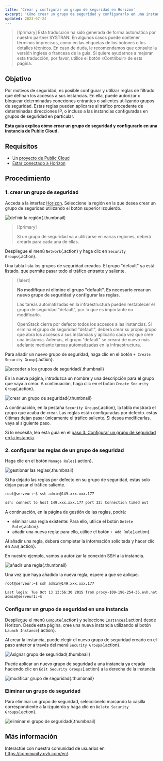```yaml
---
title: 'Crear y configurar un grupo de seguridad en Horizon'
excerpt: 'Cómo crear un grupo de seguridad y configurarlo en una instancia de Public Cloud'
updated: 2023-07-24
---
```


> [!primary]
> Esta traducción ha sido generada de forma automática por nuestro partner SYSTRAN. En algunos casos puede contener términos imprecisos, como en las etiquetas de los botones o los detalles técnicos. En caso de duda, le recomendamos que consulte la versión inglesa o francesa de la guía. Si quiere ayudarnos a mejorar esta traducción, por favor, utilice el botón «Contribuir» de esta página.
>

## Objetivo

Por motivos de seguridad, es posible configurar y utilizar reglas de filtrado que definan los accesos a sus instancias. En ella, puede autorizar o bloquear determinadas conexiones entrantes o salientes utilizando grupos de seguridad. Estas reglas pueden aplicarse al tráfico procedente de determinadas direcciones IP, o incluso a las instancias configuradas en grupos de seguridad en particular.

**Esta guía explica cómo crear un grupo de seguridad y configurarlo en una instancia de Public Cloud.**

## Requisitos

- Un [proyecto de Public Cloud](https://www.ovhcloud.com/es-es/public-cloud/)
- [Estar conectado a Horizon](create_and_delete_a_user1.)

## Procedimiento

### 1\. crear un grupo de seguridad

Acceda a la interfaz [Horizon](create_and_delete_a_user1.). Seleccione la región en la que desea crear un grupo de seguridad utilizando el botón superior izquierdo.

![definir la región](security-group0.png){.thumbnail}

> [!primary]
>
> Si un grupo de seguridad va a utilizarse en varias regiones, deberá crearlo para cada una de ellas.
>

Despliegue el menú `Network`{.action} y haga clic en `Security Groups`{.action}.

Una tabla lista los grupos de seguridad creados. El grupo "default" ya está listado. que permite pasar todo el tráfico entrante y saliente.

> [!alert]
>
> **No modifique ni elimine el grupo "default". Es necesario crear un nuevo grupo de seguridad y configurar las reglas.**
>
> Las tareas automatizadas en la infraestructura pueden restablecer el grupo de seguridad "default", por lo que es importante no modificarlo.
>
> OpenStack cierra por defecto todos los accesos a las instancias. Si elimina el grupo de seguridad "default", deberá crear su propio grupo que abra los accesos a sus instancias y aplicarlo cada vez que cree una instancia. Además, el grupo "default" se creará de nuevo más adelante mediante tareas automatizadas en la infraestructura.
>

Para añadir un nuevo grupo de seguridad, haga clic en el botón `+ Create Security Group`{.action}.

![acceder a los grupos de seguridad](security-group1.png){.thumbnail}

En la nueva página, introduzca un nombre y una descripción para el grupo que vaya a crear. A continuación, haga clic en el botón `Create Security Group`{.action}.

![crear un grupo de seguridad](security-group2.png){.thumbnail}

A continuación, en la pestaña `Security Groups`{.action}, la tabla mostrará el grupo que acaba de crear. Las reglas están configuradas por defecto. estas últimas dejan pasar únicamente el tráfico saliente. Si desea modificarlas, vaya al siguiente paso.

Si lo necesita, lea esta guía en el [paso 3\. Configurar un grupo de seguridad en la instancia](#instance-security-group.).

### 2\. configurar las reglas de un grupo de seguridad

Haga clic en el botón `Manage Rules`{.action}.

![gestionar las reglas](security-group3.png){.thumbnail}

Si ha dejado las reglas por defecto en su grupo de seguridad, estas solo dejan pasar el tráfico saliente.

```bash
root@serveur:~$ ssh admin@149.xxx.xxx.177

ssh: connect to host 149.xxx.xxx.177 port 22: Connection timed out
```

A continuación, en la página de gestión de las reglas, podrá:

- eliminar una regla existente: Para ello, utilice el botón `Delete Rule`{.action}.
- añadir una nueva regla: para ello, utilice el botón `+ Add Rule`{.action}.

Al añadir una regla, deberá completar la información solicitada y hacer clic en `Add`{.action}.

En nuestro ejemplo, vamos a autorizar la conexión SSH a la instancia.

![añadir una regla](security-group4.png){.thumbnail}

Una vez que haya añadido la nueva regla, espere a que se aplique.

```bash
root@serveur:~$ ssh admin@149.xxx.xxx.177

Last login: Tue Oct 13 13:56:30 2015 from proxy-109-190-254-35.ovh.net
admin@serveur1:~$
```

### Configurar un grupo de seguridad en una instancia <a name="instance-security-group"></a>

Despliegue el menú `Compute`{.action} y seleccione `Instances`{.action} desde Horizon. Desde esta página, cree una nueva instancia utilizando el botón `Launch Instance`{.action}.

Al crear la instancia, puede elegir el nuevo grupo de seguridad creado en el paso anterior a través del menú `Security Groups`{.action}.

![Asignar grupo de seguridad](security-group5.png){.thumbnail}

Puede aplicar un nuevo grupo de seguridad a una instancia ya creada haciendo clic en `Edit Security Groups`{.action} a la derecha de la instancia.

![modificar grupo de seguridad](security-group6.png){.thumbnail}

### Eliminar un grupo de seguridad

Para eliminar un grupo de seguridad, selecciónelo marcando la casilla correspondiente a la izquierda y haga clic en `Delete Security Groups`{.action}.

![eliminar el grupo de seguridad](security-group7.png){.thumbnail}

## Más información

Interactúe con nuestra comunidad de usuarios en <https://community.ovh.com/en/>.
